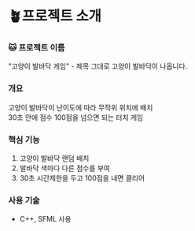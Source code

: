 # 🪴프로젝트 소개

### 🐱 프로젝트 이름
"고양이 발바닥 게임" - 제목 그대로 고양이 발바닥이 나옵니다.

### 개요
고양이 발바닥이 난이도에 따라 무작위 위치에 배치<br>
30초 안에 점수 100점을 넘으면 되는 터치 게임

### 핵심 기능 
1. 고양이 발바닥 랜덤 배치
2. 발바닥 색마다 다른 점수를 부여
3. 30초 시간제한을 두고 100점을 내면 클리어

### 사용 기술
* C++, SFML 사용
